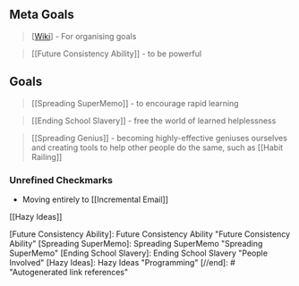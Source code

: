 ## Meta Goals
> [[Wiki]] - For organising goals

> [[Future Consistency Ability]] - to be powerful

## Goals
> [[Spreading SuperMemo]] - to encourage rapid learning

> [[Ending School Slavery]] - free 	the world of learned helplessness 

> [[Spreading Genius]] - becoming highly-effective geniuses ourselves and creating tools to help other people do the same, such as [[Habit Railing]]


### Unrefined Checkmarks

- Moving entirely to [[Incremental Email]]



[[Hazy Ideas]] 

[//begin]: # "Autogenerated link references for markdown compatibility"
[Wiki]: Wiki "Importance"
[Future Consistency Ability]: Future Consistency Ability "Future Consistency Ability"
[Spreading SuperMemo]: Spreading SuperMemo "Spreading SuperMemo"
[Ending School Slavery]: Ending School Slavery "People Involved"
[Hazy Ideas]: Hazy Ideas "Programming"
[//end]: # "Autogenerated link references"